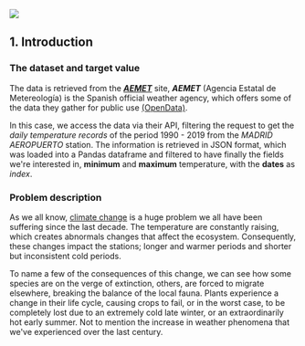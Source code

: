 ![](https://i.imgur.com/GtUi6nH.png)

## 1. Introduction

### The dataset and target value
    
The data is retrieved from the **_[AEMET](https://opendata.aemet.es/centrodedescargas/inicio)_** site, **_AEMET_** (Agencia Estatal de Metereología) is the Spanish official weather agency, which offers some of the data they gather for public use [(OpenData)](https://opendata.aemet.es/centrodedescargas/inicio). 

In this case, we access the data via their API, filtering the request to get the *daily temperature records* of the period 1990 - 2019 from the *MADRID AEROPUERTO* station. The information is retrieved in JSON format, which was loaded into a Pandas dataframe and filtered to have finally the fields we're interested in, **minimum** and **maximum** temperature, with the **dates** as *index*.

### Problem description

As we all know, [climate change](https://www.un.org/en/sections/issues-depth/climate-change/) is a huge problem we all have been suffering since the last decade. The temperature are constantly raising, which creates abnormals changes that affect the ecosystem. Consequently, these changes impact the stations; longer and warmer periods and shorter but inconsistent cold periods. 

To name a few of the consequences of this change, we can see how some species are on the verge of extinction, others, are forced to migrate elsewhere, breaking the balance of the local fauna. Plants experience a change in their life cycle, causing crops to fail, or in the worst case, to be completely lost due to an extremely cold late winter, or an extraordinarily hot early summer. Not to mention the increase in weather phenomena that we've experienced over the last century.  

